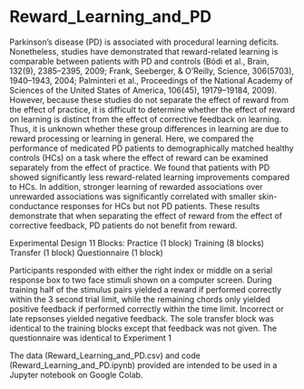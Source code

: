# Reward_Learning_and_PD

Parkinson’s disease (PD) is associated with procedural learning deficits. Nonetheless, studies have demonstrated that reward-related learning is comparable between patients with PD and controls (Bódi et al., Brain, 132(9), 2385–2395, 2009; Frank, Seeberger, & O’Reilly, Science, 306(5703), 1940–1943, 2004; Palminteri et al., Proceedings of the National Academy of Sciences of the United States of America, 106(45), 19179–19184, 2009). However, because these studies do not separate the effect of reward from the effect of practice, it is difficult to determine whether the effect of reward on learning is distinct from the effect of corrective feedback on learning. Thus, it is unknown whether these group differences in learning are due to reward processing or learning in general. Here, we compared the performance of medicated PD patients to demographically matched healthy controls (HCs) on a task where the effect of reward can be examined separately from the effect of practice. We found that patients with PD showed significantly less reward-related learning improvements compared to HCs. In addition, stronger learning of rewarded associations over unrewarded associations was significantly correlated with smaller skin-conductance responses for HCs but not PD patients. These results demonstrate that when separating the effect of reward from the effect of corrective feedback, PD patients do not benefit from reward.

Experimental Design 11 Blocks: Practice (1 block) Training (8 blocks) Transfer (1 block) Questionnaire (1 block)

Participants responded with either the right index or middle on a serial response box to two face stimuli shown on a computer screen. During training half of the stimulus pairs yielded a reward if performed correctly within the 3 second trial limit, while the remaining chords only yielded positive feedback if performed correctly within the time limit. Incorrect or late repsonses yielded negative feedback. The sole transfer block was identical to the training blocks except that feedback was not given. The questionnaire was identical to Experiment 1

The data (Reward_Learning_and_PD.csv) and code (Reward_Learning_and_PD.ipynb) provided are intended to be used in a Jupyter notebook on Google Colab.


